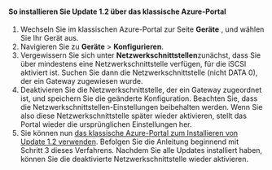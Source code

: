 <!--author=SharS last changed: 03/17/2016-->

#### <a name="to-install-update-12-from-the-azure-classic-portal"></a>So installieren Sie Update 1.2 über das klassische Azure-Portal
1. Wechseln Sie im klassischen Azure-Portal zur Seite **Geräte** , und wählen Sie Ihr Gerät aus.
2. Navigieren Sie zu **Geräte** > **Konfigurieren**.
3. Vergewissern Sie sich unter **Netzwerkschnittstellen**zunächst, dass Sie über mindestens eine Netzwerkschnittstelle verfügen, für die iSCSI aktiviert ist. Suchen Sie dann die Netzwerkschnittstelle (nicht DATA 0), der ein Gateway zugewiesen wurde.
4. Deaktivieren Sie die Netzwerkschnittstelle, der ein Gateway zugeordnet ist, und speichern Sie die geänderte Konfiguration. Beachten Sie, dass die Netzwerkschnittstellen-Einstellungen beibehalten werden. Wenn Sie also diese Netzwerkschnittstelle später wieder aktivieren, stellt das Portal wieder die ursprünglichen Einstellungen her.
5. Sie können nun [das klassische Azure-Portal zum Installieren von Update 1.2 verwenden](#install-update-12-via-the-azure-classic-portal). Befolgen Sie die Anleitung beginnend mit Schritt 3 dieses Verfahrens. Nachdem Sie alle Updates installiert haben, können Sie die deaktivierte Netzwerkschnittstelle wieder aktivieren.



<!--HONumber=Nov16_HO3-->


